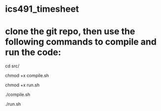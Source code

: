 # ics491_timesheet

# clone the git repo, then use the following commands to compile and run the code:
cd src/

chmod +x compile.sh

chmod +x run.sh

./compile.sh

./run.sh
